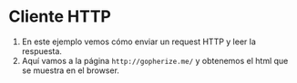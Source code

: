 # Cliente HTTP

1. En este ejemplo vemos cómo enviar un request HTTP y leer la respuesta.  
2. Aquí vamos a la página `http://gopherize.me/` y obtenemos el html que se muestra en el browser.  
